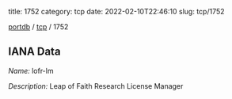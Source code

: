 title: 1752
category: tcp
date: 2022-02-10T22:46:10
slug: tcp/1752

[portdb](/) / [tcp](/category/tcp.html) / 1752


## IANA Data

_Name:_ lofr-lm

_Description:_ Leap of Faith Research License Manager

